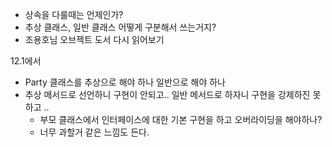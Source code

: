 
- 상속을 다룰때는 언제인가?
- 추상 클래스, 일반 클래스 어떻게 구분해서 쓰는거지?
- 조용호님 오브젝트 도서 다시 읽어보기


12.1에서
- Party 클래스를 추상으로 해야 하나 일반으로 해야 하나
- 추상 메서드로 선언하니 구현이 안되고.. 일반 메서드로 하자니 구현을 강제하진 못하고 .. 
	- 부모 클래스에서 인터페이스에 대한 기본 구현을 하고 오버라이딩을 해야하나?
	- 너무 과할거 같은 느낌도 든다. 